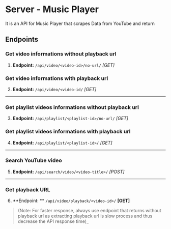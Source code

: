 # Server - Music Player

It is an API for Music Player that scrapes Data from YouTube and return

## Endpoints

### Get video informations without playback url

1. **Endpoint:** `/api/video/<video-id>/no-url/` _[GET]_

### Get video informations with playback url

2. **Endpoint:** `/api/video/<video-id/` _[GET]_

---

### Get playlist videos informations without playback url

3. **Endpoint:** `/api/playlist/<playlist-id>/no-url/` _[GET]_

### Get playlist videos informations with playback url

4. **Endpoint:** `/api/playlist/<playlist-id>/` _[GET]_

---

### Search YouTube video

5. **Endpoint:** `/api/search/video/<video-title>/` _[POST]_

---

### Get playback URL

6. **Endpoint: ** `/api/video/playback/<video-id>/` **[GET]**



> (Note: For faster response, always use endpoint that returns without playback url as extracting playback url is slow process and thus decrease the API response time)\_
